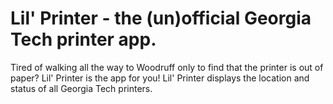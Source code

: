 # Lil' Printer - the (un)official Georgia Tech printer app.

Tired of walking all the way to Woodruff only to find that the printer is out of paper? Lil' Printer is the app for you!
Lil' Printer displays the location and status of all Georgia Tech printers.
